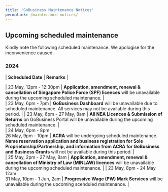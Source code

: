 ```yaml
---
title: 'GoBusiness Maintenance Notices'
permalink: /maintenance-notices/
---
```


## Upcoming scheduled maintenance

Kindly note the following scheduled maintenance. We apologise for the inconvenience caused.

### 2024 

| **Scheduled Date** | **Remarks** |  

           
| 23 May, 12pm - 12:30pm | **Application, amendment, renewal & cancellation of Singapore Police Force (SPF) licences** will be unavailable during the upcoming scheduled maintenance. |     
| 23 May, 6pm - 7pm | **GoBusiness Dashboard** will be unavailable due to scheduled maintenance. All services may not be available during this period. | 
| 23 May, 6pm - 27 May, 8am | **All NEA Licences & Submission of Returns** on GoBusiness Portal will be unavailable during the upcoming scheduled maintenance. |     
| 24 May, 6pm - 8pm<br> 26 May, 9pm - 10pm | **ACRA** will be undergoing scheduled maintenance. **Name reservation application and business registration for Sole Proprietorship/Partnership, and information from ACRA for GoBusiness and Business Grants** will not be available during this period. |      
| 25 May, 2pm - 27 May, 8am | **Application, amendment, renewal & cancellation of Ministry of Law (MINLAW) licences** will be unavailable during the upcoming scheduled maintenance. | 
| 23 May, 8pm - 24 May 12am<br> 31 May, 10pm - 1 Jun, 2am | **Progressive Wage (PW) Mark Services** will be unavailable during the upcoming scehduled maintenance. | 

      



<script src="/jquery/jquery.min.js"></script> <script src="/jquery/resize-tables.js"></script>
